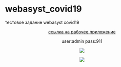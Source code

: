 # webasyst_covid19
 тестовое задание webasyst covid19

<p align="center"><a href="http://webasyst.ru.xsph.ru/webasyst/covid19" target="_blank">ссылка на рабочее приложение</a></p>
<p align="center">user:admin pass:911</p>
<p align="center"><img src="http://webasyst.ru.xsph.ru/wa-covid19-1.PNG"></p>
<p align="center"><img src="http://webasyst.ru.xsph.ru/wa-covid19-2.PNG"></p>